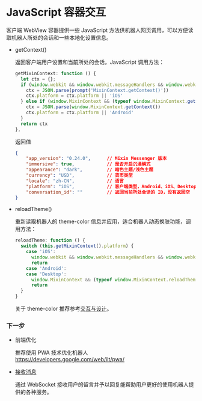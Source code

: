 # JavaScript 容器交互

客户端 WebView 容器提供一些 JavaScript 方法供机器人网页调用，可以方便读取机器人所处的会话和一些本地化设置信息。

- getContext()
  
  返回客户端用户设置和当前所处的会话，JavaScript 调用方法：
  
  ```js
  getMixinContext: function () {
    let ctx = {};
    if (window.webkit && window.webkit.messageHandlers && window.webkit.messageHandlers.MixinContext) {
      ctx = JSON.parse(prompt('MixinContext.getContext()'))
      ctx.platform = ctx.platform || 'iOS'
    } else if (window.MixinContext && (typeof window.MixinContext.getContext === 'function')) {
      ctx = JSON.parse(window.MixinContext.getContext())
      ctx.platform = ctx.platform || 'Android'
    }
    return ctx
  },
  ```

  返回值

  ```json
  {                 
      "app_version": "0.24.0",      // Mixin Messenger 版本
      "immersive": true,            // 是否开启沉浸模式
      "appearance": "dark",         // 暗色主题/浅色主题
      "currency": "USD",            // 货币类型
      "locale": "zh-CN",            // 语言
      "platform": "iOS",            // 客户端类型，Android、iOS、Desktop
      "conversation_id": ""         // 返回当前所处会话的 ID，没有返回空 
  }
  ```

- reloadTheme()

  重新读取机器人的 theme-color 信息并应用，适合机器人动态换肤功能，调用方法：

  ```js
  reloadTheme: function () {
    switch (this.getMixinContext().platform) {
      case 'iOS':
        window.webkit && window.webkit.messageHandlers && window.webkit.messageHandlers.reloadTheme && window.webkit.messageHandlers.reloadTheme.postMessage('');
        return
      case 'Android':
      case 'Desktop':
        window.MixinContext && (typeof window.MixinContext.reloadTheme === 'function') && window.MixinContext.reloadTheme()
        return
    }
  }
  ```

  关于 theme-color 推荐参考[交互与设计](../design/overview)。

### 下一步

- 前端优化

  推荐使用 PWA 技术优化机器人 https://developers.google.com/web/ilt/pwa/

- [接收消息](./websocket)

  通过 WebSocket 接收用户的留言并予以回复能帮助用户更好的使用机器人提供的各种服务。

